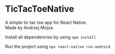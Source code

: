 # TicTacToeNative

A simple tic tac toe app for React Native.\
Made by Andrzej Mojza.

Install all dependencies by using `npm install`

Run the project using `npx react-native run-android`
